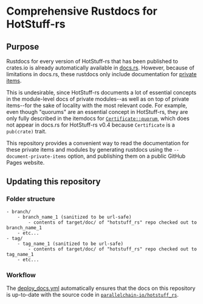 # Comprehensive Rustdocs for HotStuff-rs

## Purpose

Rustdocs for every version of HotStuff-rs that has been published to crates.io is already automatically available in [docs.rs](https://docs.rs/hotstuff_rs/latest/hotstuff_rs/). However, because of limitations in docs.rs, these rustdocs only include documentation for [private items](https://users.rust-lang.org/t/could-docs-rs-have-a-private-switch/67137/8).

This is undesirable, since HotStuff-rs documents a lot of essential concepts in the module-level docs of private modules--as well as on top of private items--for the sake of locality with the most relevant code. For example, even though "quorums" are an essential concept in HotStuff-rs, they are only fully described in the itemdocs for [`Certificate::quorum`](https://parallelchain-io.github.io/hotstuff_rs_docs/branch/deploy_docs_workflow/hotstuff_rs/types/signed_messages/trait.Certificate.html), which does not appear in docs.rs for HotStuff-rs v0.4 because `Certificate` is a `pub(crate)` trait.

This repository provides a convenient way to read the documentation for these private items and modules by generating rustdocs using the `--document-private-items` option, and publishing them on a public GitHub Pages website.

## Updating this repository

### Folder structure

```
- branch/
    - branch_name_1 (sanitized to be url-safe)
        - contents of target/doc/ of "hotstuff_rs" repo checked out to branch_name_1
    - etc...
- tag/
    - tag_name_1 (sanitized to be url-safe)
        - contents of target/doc/ of "hotstuff_rs" repo checked out to tag_name_1
    - etc...
```

### Workflow

The [deploy_docs.yml](https://github.com/parallelchain-io/hotstuff_rs/blob/deploy_docs_workflow/.github/workflows/deploy_docs.yml) automatically ensures that the docs on this repository is up-to-date with the source code in [`parallelchain-io/hotstuff_rs`](https://github.com/parallelchain-io/hotstuff_rs).
